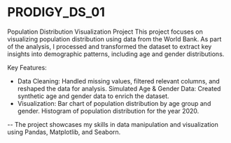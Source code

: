 ﻿# PRODIGY_DS_01
Population Distribution Visualization Project
This project focuses on visualizing population distribution using data from the World Bank. As part of the analysis, I processed and transformed the dataset to extract key insights into demographic patterns, including age and gender distributions.

Key Features:
- Data Cleaning:
Handled missing values, filtered relevant columns, and reshaped the data for analysis.
Simulated Age & Gender Data: Created synthetic age and gender data to enrich the dataset.
- Visualization:
Bar chart of population distribution by age group and gender.
Histogram of population distribution for the year 2020.


-- The project showcases my skills in data manipulation and visualization using Pandas, Matplotlib, and Seaborn.
